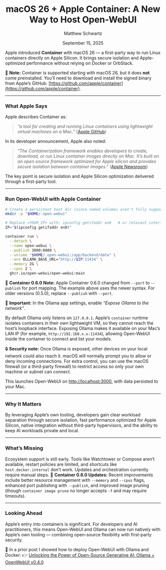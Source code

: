 <h1 style="text-align: center;">macOS 26 + Apple Container: A New Way to Host Open-WebUI</h1>  
<p style="text-align: center;">Matthew Schwartz</p>  
<p style="text-align: center;">September 15, 2025</p>  

Apple introduced **Container** with macOS 26 — a first-party way to run Linux containers directly on Apple Silicon. It brings secure isolation and Apple-optimized performance without relying on Docker or OrbStack.

📌 **Note:** Container is supported starting with macOS 26, but it does **not** come preinstalled. You’ll need to download and install the signed binary from Apple’s GitHub: [https://github.com/apple/container](https://github.com/apple/container).

---

### What Apple Says

Apple describes Container as:

> *“a tool for creating and running Linux containers using lightweight virtual machines on a Mac.”* ([Apple GitHub](https://github.com/apple/container))

In its developer announcement, Apple also noted:

> *“The Containerization framework enables developers to create, download, or run Linux container images directly on Mac. It’s built on an open source framework optimized for Apple silicon and provides secure isolation between container images.”* ([Apple Newsroom](https://www.apple.com/newsroom/2025/06/apple-supercharges-its-tools-and-technologies-for-developers/))

The key point is secure isolation and Apple Silicon optimization delivered through a first-party tool.

---

### Run Open-WebUI with Apple Container

```bash
# Create a persistent host dir (since named volumes aren't fully supported yet)
mkdir -p "$HOME/.open-webui"

# Replace <YOUR_IP> with: ipconfig getifaddr en0   # or relevant interface
IP="$(ipconfig getifaddr en0)"

container run \
  --detach \
  --name open-webui \
  --publish 3000:8080 \
  --volume "$HOME/.open-webui:/app/backend/data" \
  --env OLLAMA_BASE_URL="http://$IP:11434" \
  --memory 2G \
  --cpus 2 \
  ghcr.io/open-webui/open-webui:main
```

📌 **Container 0.6.0 Note:** Apple Container 0.6.0 changed from `--port` to `--publish` for port mapping. The example above uses the newer syntax. For older versions (0.5.0), replace `--publish` with `--port`.

📌 **Important:** In the Ollama app settings, enable *“Expose Ollama to the network”*.

By default Ollama only listens on `127.0.0.1`. Apple’s `container` runtime isolates containers in their own lightweight VM, so they cannot reach the host’s loopback interface. Exposing Ollama makes it available on your Mac’s LAN IP (for example, `http://192.168.x.x:11434`), allowing Open-WebUI inside the container to connect and list your models.

🔒 **Security note:** Once Ollama is exposed, other devices on your local network could also reach it. macOS will normally prompt you to allow or deny incoming connections. For extra control, you can use the macOS firewall (or a third-party firewall) to restrict access so only your own machine or subnet can connect.

This launches Open-WebUI on [http://localhost:3000](http://localhost:3000), with data persisted to your Mac.

---

### Why It Matters

By leveraging Apple’s own tooling, developers gain clear workload separation through secure isolation, fast performance optimized for Apple Silicon, native integration without third-party hypervisors, and the ability to keep AI workloads private and local.

---

### What’s Missing
Ecosystem support is still early. Tools like Watchtower or Compose aren’t available, restart policies are limited, and shortcuts like `host.docker.internal` don’t work. Updates and orchestration currently require manual steps.
📌 **Container 0.6.0 Updates:** Recent improvements include better resource management with `--memory` and `--cpus` flags, enhanced port publishing with `--publish`, and improved image pruning (though `container image prune` no longer accepts `-f` and may require timeouts).

---

### Looking Ahead

Apple’s entry into containers is significant. For developers and AI practitioners, this means Open-WebUI and Ollama can now run natively with Apple’s own tooling — combining open-source flexibility with first-party security.

📌 In a prior post I showed how to deploy Open-WebUI with Ollama and Docker:
👉 [Unlocking the Power of Open-Source Generative AI: Ollama + OpenWebUI v0.4.0](https://www.linkedin.com/posts/schwartz1375_local-hosting-of-llm-models-has-become-increasingly-activity-7264804264357552128-JdxD)

